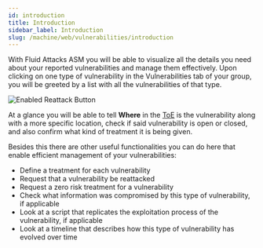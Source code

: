 ```yaml
---
id: introduction
title: Introduction
sidebar_label: Introduction
slug: /machine/web/vulnerabilities/introduction
---
```


With Fluid Attacks ASM you will be able to visualize all the details you
need about your reported vulnerabilities and manage them effectively.
Upon clicking on one type of vulnerability in the Vulnerabilities tab of your
group, you will be greeted by a list with all the vulnerabilities of that type.

![Enabled Reattack Button](/img/web/vulnerabilities/management/vulnerabilities_location.png)

At a glance you will be able to tell **Where** in the
[ToE](/about/glossary#toe "Target of Evaluation") is the vulnerability along with
a more specific location, check if said vulnerability is open or closed, and also
confirm what kind of treatment it is being given.

Besides this there are other useful functionalities you can do here that
enable efficient management of your vulnerabilities:
- Define a treatment for each vulnerability
- Request that a vulnerability be reattacked
- Request a zero risk treatment for a vulnerability
- Check what information was compromised by this type of vulnerability,
if applicable
- Look at a script that replicates the exploitation process of the vulnerability,
if applicable
- Look at a timeline that describes how this type of vulnerability has evolved over time
